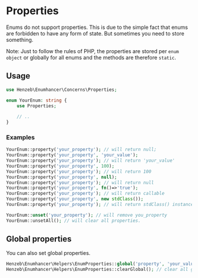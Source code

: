 # Properties

Enums do not support properties. This is due to the simple fact 
that enums are forbidden to have any form of state. But sometimes you need to 
store something.

Note: Just to follow the rules of PHP, the properties are stored per 
`enum object` or globally for all enums and the methods are 
therefore `static`. 

## Usage

```php
use Henzeb\Enumhancer\Concerns\Properties;

enum YourEnum: string {
    use Properties;
    
    // ..
}
```

### Examples
```php
YourEnum::property('your_property'); // will return null;
YourEnum::property('your_property', 'your_value');
YourEnum::property('your_property'); // will return 'your_value'
YourEnum::property('your_property', 100);
YourEnum::property('your_property'); // will return 100
YourEnum::property('your_property', null);
YourEnum::property('your_property'); // will return null
YourEnum::property('your_property', fn()=>'true');
YourEnum::property('your_property'); // will return callable
YourEnum::property('your_property', new stdClass());
YourEnum::property('your_property'); // will return stdClass() instance

YourEnum::unset('your_property'); // will remove you_property
YourEnum::unsetAll(); // will clear all properties.
```

## Global properties
You can also set global properties.
```php
Henzeb\Enumhancer\Helpers\EnumProperties::global('property', 'your_value');
Henzeb\Enumhancer\Helpers\EnumProperties::clearGlobal(); // clear all global properties
```
